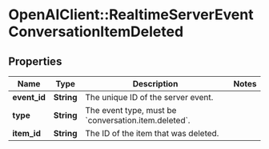 # OpenAIClient::RealtimeServerEventConversationItemDeleted

## Properties
Name | Type | Description | Notes
------------ | ------------- | ------------- | -------------
**event_id** | **String** | The unique ID of the server event. | 
**type** | **String** | The event type, must be &#x60;conversation.item.deleted&#x60;. | 
**item_id** | **String** | The ID of the item that was deleted. | 

